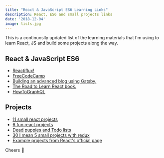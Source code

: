 ```yaml
---
title: "React & JavaScript ES6 Learning Links"
description: React, ES6 and small projects links
date: '2018-12-04'
image: lists.jpg
---
```


This is a continuoslly updated list of the learning materials that I'm using to learn React, JS and build some projects along the way.

## React & JavaScript ES6
* [Reactiflux!](https://www.reactiflux.com/learning/)
* [FreeCodeCamp](https://www.freecodecamp.org/)
* [Building an advanced blog using Gatsby.](https://reactgo.com/gatsby-advanced-blog-tutorial/)
* [The Road to Learn React book.](https://www.robinwieruch.de/the-road-to-learn-react/)
* [HowToGraphQL](https://www.howtographql.com/)


## Projects
* [11 small react projects](https://dev.to/drminnaar/11-react-examples-2e6d)
* [6 fun react projects ](https://daveceddia.com/react-practice-projects/)
* [Dead puppies and Todo lists](https://medium.freecodecamp.org/every-time-you-build-a-to-do-list-app-a-puppy-dies-505b54637a5d)
* [30 I mean 5 small projects with redux ](https://github.com/alemesa/react-small-projects)
* [Example projects from React's official page](https://reactjs.org/community/examples.html)



Cheers 🍻 
